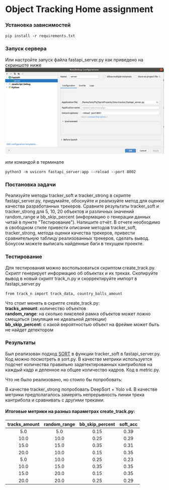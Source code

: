 # Object Tracking Home assignment

### Установка зависимостей
```
pip install -r requirements.txt
```

### Запуск сервера
Или настройте запуск файла fastapi_server.py как приведено на скриншоте ниже 
![fastapi.png](info/fastapi.png)

или командой в терминале
```
python3 -m uvicorn fastapi_server:app --reload --port 8002 
```

### Постановка задачи

Реализуйте методы tracker_soft и tracker_strong в скрипте fastapi_server.py,
придумайте, обоснуйте и реализуйте метод для оценки качества разработанных трекеров.
Сравните результаты tracker_soft и tracker_strong для 5, 10, 20 объектов и различных 
значений random_range и bb_skip_percent
(информацию о генерации данных читай в пункте "Тестирование"). Напишите отчёт. 
В отчете необходимо в свободном стиле привести описание методов tracker_soft, 
tracker_strong, метода оценки качества трекеров, привести сравнительную таблицу 
реализованных трекеров, сделать вывод.  
Бонусом можете выписать найденные баги в текущем проекте.

### Тестирование
Для тестирования можно воспользоваться скриптом create_track.py. Скрипт генерирует
информацию об объектах и их треках. Скопируйте вывод в новый скрипт track_n.py и
скорректируйте импорт в fastapi_server.py
```
from track_n import track_data, country_balls_amount
```
Что стоит менять в скрипте create_track.py:  
**tracks_amount**: количество объектов  
**random_range**: на сколько пикселей рамка объектов может ложно смещаться (эмуляция не идеальной детекции)  
**bb_skip_percent**: с какой вероятностью объект на фрейме может быть не найдет детектором 

### Результаты

Был реализован подход [SORT](https://github.com/abewley/sort) в функции tracker_soft в fastapi_server.py. 
Код  можно посмотреть в sort.py.
В качестве метрики используется подсчет количества правильно задетектированных кантриболов на каждый 
кадр и деленное на общее количество кадров. Код в metric.py.

Что не было реализовано, но стоило бы попробовать:

В качестве tracker_strong попробовать DeepSort + Yolo v4. В качестве метрики предполагалось замерять непрерывность 
линии трека кантрибола и сравнивать с другими треками. 

#### Итоговые метрики на разныз параметрах create_track.py:

| tracks_amount | random_range | bb_skip_percent | soft_acc |
|:-------------:|:------------:| :---: |:--------:| 
|      5.0      |     5.0      | 0.15 |   0.39   |
|     10.0      |     10.0     | 0.25 |   0.29   |
|     15.0      |     15.0     | 0.35 |   0.31   |
|     20.0      |     10.0     | 0.15 |   0.35   |
|      5.0      |     10.0     | 0.25 |   0.23   |
|     10.0      |     15.0     | 0.35 |   0.35   | 
|     15.0      |     20.0     | 0.15 |   0.35  |
|     20.0      |     20.0     | 0.25 |   0.29    |
